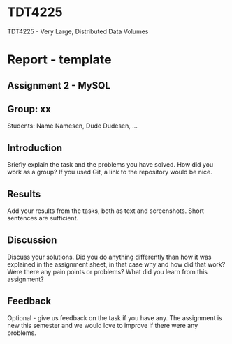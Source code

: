 # TDT4225
TDT4225 - Very Large, Distributed Data Volumes

# Report - template
## Assignment 2 - MySQL

## Group: xx
Students: Name Namesen, Dude Dudesen, ...

## Introduction
Briefly explain the task and the problems you have solved. How did you work as a group? If you used Git, a link to the repository would be nice.

## Results
Add your results from the tasks, both as text and screenshots. Short sentences are sufficient.

## Discussion
Discuss your solutions. Did you do anything differently than how it was explained in the assignment sheet, in that case why and how did that work? Were there any pain points or problems? What did you learn from this assignment?

## Feedback
Optional - give us feedback on the task if you have any. The assignment is new this semester and we would love to improve if there were any problems.
